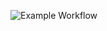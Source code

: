 ![Example Workflow](https://github.com/AntiViruS90/hexlet_pytest/.github/workflows/main.yml/badge.svg)
